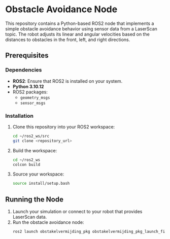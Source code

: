 # Obstacle Avoidance Node

This repository contains a Python-based ROS2 node that implements a simple obstacle avoidance behavior using sensor data from a LaserScan topic. The robot adjusts its linear and angular velocities based on the distances to obstacles in the front, left, and right directions.

## Prerequisites

### Dependencies

- **ROS2**: Ensure that ROS2 is installed on your system.
- **Python 3.10.12**
- ROS2 packages:
  - `geometry_msgs`
  - `sensor_msgs`

### Installation

1. Clone this repository into your ROS2 workspace:
   ```bash
   cd ~/ros2_ws/src
   git clone <repository_url>
   ```
2. Build the workspace:
   ```bash
   cd ~/ros2_ws
   colcon build
   ```
3. Source your workspace:
   ```bash
   source install/setup.bash
   ```

## Running the Node

1. Launch your simulation or connect to your robot that provides LaserScan data.
2. Run the obstacle avoidance node:
   ```bash
   ros2 launch obstakelvermijding_pkg obstakelvermijding_pkg_launch_file.launch.py 
   ```
